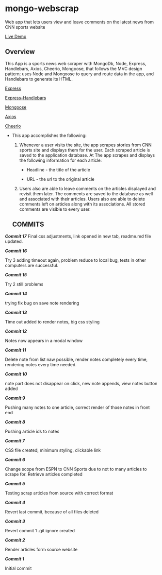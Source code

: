 # mongo-webscrap
Web app that lets users view and leave comments on the latest news from CNN sports website


[Live Demo](https://scrapedsports.herokuapp.com/)


## Overview

This App is a sports news web scraper with MongoDb, Node, Express, Handlebars, Axios, Cheerio, Mongoose, that follows the MVC design pattern; uses Node and Mongoose to query and route data in  the app, and Handlebars to generate its HTML. 

[Express](https://www.npmjs.com/package/express)

[Express-Handlebars](https://www.npmjs.com/package/express-handlebars)

[Mongoose](https://www.npmjs.com/package/mongoose)

[Axios](https://www.npmjs.com/package/axios)

[Cheerio](https://www.npmjs.com/package/cheerio)


* This app accomplishes the following:

  1. Whenever a user visits the site, the app scrapes stories from CNN sports site and displays them for the user. Each scraped article is saved to the application database. At The app scrapes and displays the following information for each article:

     * Headline - the title of the article

     * URL - the url to the original article


  2. Users also are able to leave comments on the articles displayed and revisit them later. The comments are saved to the database as well and associated with their articles. Users also are able to delete comments left on articles along with its associations. All stored comments are visible to every user.

  ## COMMITS

**_Commit 17_**
Final css adjustments, link opened in new tab, readme.md file updated.

**_Commit 16_**

Try 3 adding timeout again, problem reduce to local bug, tests in other computers are successful.

**_Commit 15_**

Try 2 still problems

**_Commit 14_**

trying fix bug on save note rendering

**_Commit 13_**

Time out added to render notes, big css styling

**_Commit 12_**

Notes now appears in a modal window

**_Commit 11_**

Delete note from list naw possible, render notes completely every time, rendering notes every time needed.

**_Commit 10_**

note part does not disappear on click, new note appends, view notes button added

**_Commit 9_**

Pushing many notes to one article, correct render of those notes in front end

**_Commit 8_**

Pushing article ids to notes

**_Commit 7_**

CSS file created, minimum styling, clickable link

**_Commit 6_**

Change scope from ESPN to CNN Sports due to not to many articles to scrape for. Retrieve articles completed

**_Commit 5_**

Testing  scrap articles from source with correct format

**_Commit 4_**

Revert last commit, because of all files deleted

**_Commit 3_**

Revert commit 1 .git ignore created

**_Commit 2_**

Render articles form source website

**_Commit 1_**

Initial commit